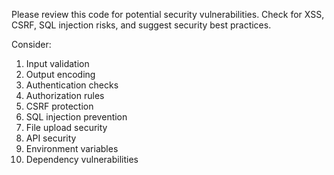Please review this code for potential security vulnerabilities. Check for XSS, CSRF, SQL injection risks, and suggest security best practices.

Consider:

1. Input validation
2. Output encoding
3. Authentication checks
4. Authorization rules
5. CSRF protection
6. SQL injection prevention
7. File upload security
8. API security
9. Environment variables
10. Dependency vulnerabilities
